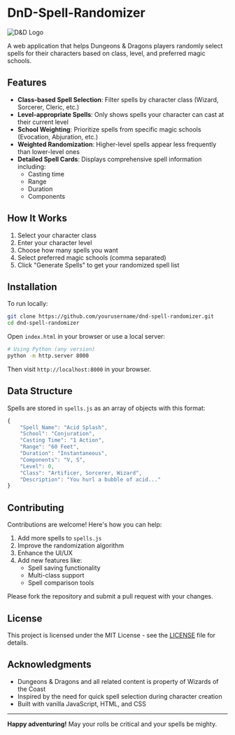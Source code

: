 # DnD-Spell-Randomizer

![D&D Logo](https://img.icons8.com/color/96/000000/dungeons-and-dragons.png)

A web application that helps Dungeons & Dragons players randomly select spells for their characters based on class, level, and preferred magic schools.

## Features

- **Class-based Spell Selection**: Filter spells by character class (Wizard, Sorcerer, Cleric, etc.)
- **Level-appropriate Spells**: Only shows spells your character can cast at their current level
- **School Weighting**: Prioritize spells from specific magic schools (Evocation, Abjuration, etc.)
- **Weighted Randomization**: Higher-level spells appear less frequently than lower-level ones
- **Detailed Spell Cards**: Displays comprehensive spell information including:
  - Casting time
  - Range
  - Duration
  - Components

## How It Works

1. Select your character class
2. Enter your character level
3. Choose how many spells you want
4. Select preferred magic schools (comma separated)
5. Click "Generate Spells" to get your randomized spell list

## Installation

To run locally:

```bash
git clone https://github.com/yourusername/dnd-spell-randomizer.git
cd dnd-spell-randomizer
```

Open `index.html` in your browser or use a local server:

```bash
# Using Python (any version)
python -m http.server 8000
```

Then visit `http://localhost:8000` in your browser.

## Data Structure

Spells are stored in `spells.js` as an array of objects with this format:

```javascript
{
    "Spell Name": "Acid Splash",
    "School": "Conjuration",
    "Casting Time": "1 Action",
    "Range": "60 Feet",
    "Duration": "Instantaneous",
    "Components": "V, S",
    "Level": 0,
    "Class": "Artificer, Sorcerer, Wizard",
    "Description": "You hurl a bubble of acid..."
}
```

## Contributing

Contributions are welcome! Here's how you can help:

1. Add more spells to `spells.js`
2. Improve the randomization algorithm
3. Enhance the UI/UX
4. Add new features like:
   - Spell saving functionality
   - Multi-class support
   - Spell comparison tools

Please fork the repository and submit a pull request with your changes.

## License

This project is licensed under the MIT License - see the [LICENSE](LICENSE) file for details.

## Acknowledgments

- Dungeons & Dragons and all related content is property of Wizards of the Coast
- Inspired by the need for quick spell selection during character creation
- Built with vanilla JavaScript, HTML, and CSS

---

**Happy adventuring!** May your rolls be critical and your spells be mighty.
